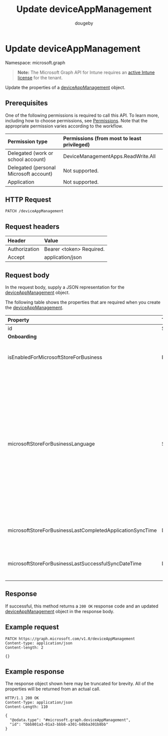 ﻿---
title: "Update deviceAppManagement"
description: "Update the properties of a deviceAppManagement object."
author: "dougeby"
localization_priority: Normal
ms.prod: "intune"
doc_type: apiPageType
---

# Update deviceAppManagement

Namespace: microsoft.graph

> **Note:** The Microsoft Graph API for Intune requires an [active Intune license](https://go.microsoft.com/fwlink/?linkid=839381) for the tenant.

Update the properties of a [deviceAppManagement](../resources/intune-shared-deviceappmanagement.md) object.

## Prerequisites

One of the following permissions is required to call this API. To learn more, including how to choose permissions, see [Permissions](/graph/permissions-reference).  Note that the appropriate permission varies according to the workflow.

| Permission type                        | Permissions (from most to least privileged) |
| :------------------------------------- | :------------------------------------------ |
| Delegated (work or school account)     | DeviceManagementApps.ReadWrite.All          |
| Delegated (personal Microsoft account) | Not supported.                              |
| Application                            | Not supported.                              |

## HTTP Request

<!-- {
  "blockType": "ignored"
}
-->

```http
PATCH /deviceAppManagement
```

## Request headers

| Header        | Value                          |
| :------------ | :----------------------------- |
| Authorization | Bearer &lt;token&gt; Required. |
| Accept        | application/json               |

## Request body

In the request body, supply a JSON representation for the [deviceAppManagement](../resources/intune-shared-deviceappmanagement.md) object.

The following table shows the properties that are required when you create the [deviceAppManagement](../resources/intune-shared-deviceappmanagement.md).

| Property                                                  | Type           | Description                                                                                                                                                                                                                                                                                                                                                                                                                                                                                            |
| :-------------------------------------------------------- | :------------- | :----------------------------------------------------------------------------------------------------------------------------------------------------------------------------------------------------------------------------------------------------------------------------------------------------------------------------------------------------------------------------------------------------------------------------------------------------------------------------------------------------- |
| id                                                        | String         | Key of the entity.                                                                                                                                                                                                                                                                                                                                                                                                                                                                                     |
| **Onboarding**                                            |                |                                                                                                                                                                                                                                                                                                                                                                                                                                                                                                        |
| isEnabledForMicrosoftStoreForBusiness                     | Boolean        | Whether the account is enabled for syncing applications from the Microsoft Store for Business.                                                                                                                                                                                                                                                                                                                                                                                                         |
| microsoftStoreForBusinessLanguage                         | String         | The locale information used to sync applications from the Microsoft Store for Business. Cultures that are specific to a country/region. The names of these cultures follow RFC 4646 (Windows Vista and later). The format is <languagecode2>-<country/regioncode2>, where <languagecode2> is a lowercase two-letter code derived from ISO 639-1 and <country/regioncode2> is an uppercase two-letter code derived from ISO 3166. For example, en-US for English (United States) is a specific culture. |
| microsoftStoreForBusinessLastCompletedApplicationSyncTime | DateTimeOffset | The last time an application sync from the Microsoft Store for Business was completed.                                                                                                                                                                                                                                                                                                                                                                                                                 |
| microsoftStoreForBusinessLastSuccessfulSyncDateTime       | DateTimeOffset | The last time the apps from the Microsoft Store for Business were synced successfully for the account.                                                                                                                                                                                                                                                                                                                                                                                                 |

## Response

If successful, this method returns a `200 OK` response code and an updated [deviceAppManagement](../resources/intune-shared-deviceappmanagement.md) object in the response body.

## Example request

```http
PATCH https://graph.microsoft.com/v1.0/deviceAppManagement
Content-type: application/json
Content-length: 2

{}
```

## Example response

The response object shown here may be truncated for brevity. All of the properties will be returned from an actual call.

```http
HTTP/1.1 200 OK
Content-Type: application/json
Content-Length: 110

{
  "@odata.type": "#microsoft.graph.deviceAppManagement",
  "id": "bbb801a3-01a3-bbb8-a301-b8bba301b8bb"
}
```
